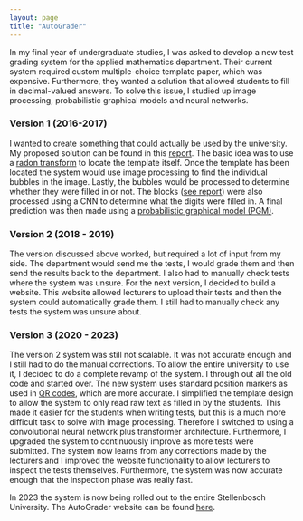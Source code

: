 ```yaml
---
layout: page
title: "AutoGrader"
---
```



In my final year of undergraduate studies, I was asked to develop a new test grading system for the applied mathematics department. Their current system required custom multiple-choice template paper, which was expensive. Furthermore, they wanted a solution that allowed students to fill in decimal-valued answers. To solve this issue, I studied up image processing, probabilistic graphical models and neural networks.

### Version 1 (2016-2017)

I wanted to create something that could actually be used by the university. My proposed solution can be found in this [report]( /assets/pdfs/Skripsie.pdf). The basic idea was to use a <a href="https://en.wikipedia.org/wiki/Radon_transform"  target="_blank">radon transform</a> to locate the template itself. Once the template has been located the system would use image processing to find the individual bubbles in the image. Lastly, the bubbles would be processed to determine whether they were filled in or not. The blocks ([see report]( /assets/pdfs/Skripsie.pdf)) were also processed using a CNN to determine what the digits were filled in. A final prediction was then made using a <a href="https://towardsdatascience.com/introduction-to-probabilistic-graphical-models-b8e0bf459812"  target="_blank">probabilistic graphical model (PGM)</a>.

### Version 2 (2018 - 2019)

The version discussed above worked, but required a lot of input from my side. The department would send me the tests, I would grade them and then send the results back to the department. I also had to manually check tests where the system was unsure. For the next version, I decided to build a website. This website allowed lecturers to upload their tests and then the system could automatically grade them. I still had to manually check any tests the system was unsure about.

### Version 3 (2020 - 2023)
The version 2 system was still not scalable. It was not accurate enough and I still had to do the manual corrections. To allow the entire university to use it, I decided to do a complete revamp of the system. I through out all the old code and started over. The new system uses standard position markers as used in <a href="https://blog.beaconstac.com/2022/07/comprehensive-guide-to-qr-code/"  target="_blank">QR codes</a>, which are more accurate. I simplified the template design to allow the system to only read raw text as filled in by the students. This made it easier for the students when writing tests, but this is a much more difficult task to solve with image processing. Therefore I switched to using a convolutional neural network plus transformer architecture. Furthermore, I upgraded the system to continuously improve as more tests were submitted. The system now learns from any corrections made by the lecturers and I improved the website functionality to allow lecturers to inspect the tests themselves. Furthermore, the system was now accurate enough that the inspection phase was really fast.

In 2023 the system is now being rolled out to the entire Stellenbosch University. The AutoGrader website can be found <a href="https://autograde.ngrok.io"  target="_blank">here</a>.
